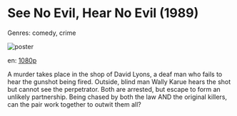 # See No Evil, Hear No Evil (1989)

Genres: comedy, crime

![poster](http://image.tmdb.org/t/p/w500/psB1Zb6sqnzHyCgtJrEJqphflVx.jpg)

en:
  [1080p](magnet:?xt=urn:btih:BD4EEE93E5D9FCA1553279CC4CBF9343FA1FC12A&tr=udp://glotorrents.pw:6969/announce&tr=udp://tracker.opentrackr.org:1337/announce&tr=udp://torrent.gresille.org:80/announce&tr=udp://tracker.openbittorrent.com:80&tr=udp://tracker.coppersurfer.tk:6969&tr=udp://tracker.leechers-paradise.org:6969&tr=udp://p4p.arenabg.ch:1337&tr=udp://tracker.internetwarriors.net:1337)
  


A murder takes place in the shop of David Lyons, a deaf man who fails to hear the gunshot being fired. Outside, blind man Wally Karue hears the shot but cannot see the perpetrator. Both are arrested, but escape to form an unlikely partnership. Being chased by both the law AND the original killers, can the pair work together to outwit them all?